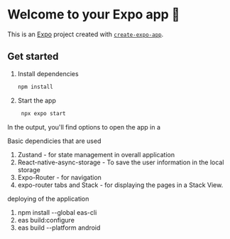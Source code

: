 # Welcome to your Expo app 👋

This is an [Expo](https://expo.dev) project created with [`create-expo-app`](https://www.npmjs.com/package/create-expo-app).

## Get started

1. Install dependencies

   ```bash
   npm install
   ```

2. Start the app

   ```bash
    npx expo start
   ```

In the output, you'll find options to open the app in a

Basic dependicies that are used 
1) Zustand - for state management in overall application
2) React-native-async-storage - To save the user information in the local storage
3) Expo-Router - for navigation
4) expo-router tabs and Stack - for displaying the pages in a Stack View.

deploying of the application
1) npm install --global eas-cli
2) eas build:configure
3) eas build --platform android
